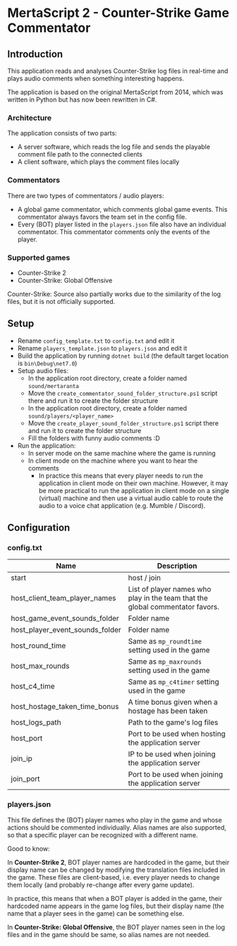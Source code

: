 # MertaScript 2 - Counter-Strike Game Commentator

## Introduction

This application reads and analyses Counter-Strike log files in real-time and plays audio comments when something
interesting happens.

The application is based on the original MertaScript from 2014, which was written in Python but has now been
rewritten in C#.

### Architecture

The application consists of two parts:

- A server software, which reads the log file and sends the playable comment file path to the connected clients
- A client software, which plays the comment files locally

### Commentators

There are two types of commentators / audio players:

- A global game commentator, which comments global game events. This commentator always favors the team set in the
  config file.
- Every (BOT) player listed in the `players.json` file also have an individual commentator. This commentator comments
  only the events of the player.

### Supported games

- Counter-Strike 2
- Counter-Strike: Global Offensive

Counter-Strike: Source also partially works due to the similarity of the log files, but it is not officially
supported.

## Setup

- Rename `config_template.txt` to `config.txt` and edit it
- Rename `players_template.json` to `players.json` and edit it
- Build the application by running `dotnet build` (the default target location is `bin\Debug\net7.0`)
- Setup audio files:
    - In the application root directory, create a folder named `sound/mertaranta`
    - Move the `create_commentator_sound_folder_structure.ps1` script there and run it to create the folder
      structure
    - In the application root directory, create a folder named `sound/players/<player_name>`
    - Move the `create_player_sound_folder_structure.ps1` script there and run it to create the folder
      structure
    - Fill the folders with funny audio comments :D
- Run the application:
    - In server mode on the same machine where the game is running
    - In client mode on the machine where you want to hear the comments
        - In practice this means that every player needs to run the application in client mode on their own machine.
          However, it may be more practical to run the application in client mode on a single (virtual) machine and then
          use a virtual audio cable to route the audio to a voice chat application (e.g. Mumble / Discord).

## Configuration

### config.txt

| Name                            | Description                                                                   |
|---------------------------------|-------------------------------------------------------------------------------|
| start                           | host / join                                                                   |
| host_client_team_player_names   | List of player names who play in the team that the global commentator favors. |
| host_game_event_sounds_folder   | Folder name                                                                   |
| host_player_event_sounds_folder | Folder name                                                                   |
| host_round_time                 | Same as `mp_roundtime` setting used in the game                               |
| host_max_rounds                 | Same as `mp_maxrounds` setting used in the game                               |
| host_c4_time                    | Same as `mp_c4timer` setting used in the game                                 |
| host_hostage_taken_time_bonus   | A time bonus given when a hostage has been taken                              |
| host_logs_path                  | Path to the game's log files                                                  |
| host_port                       | Port to be used when hosting the application server                           |
| join_ip                         | IP to be used when joining the application server                             |
| join_port                       | Port to be used when joining the application server                           |

### players.json

This file defines the (BOT) player names who play in the game and whose actions should be commented individually. Alias
names are also supported, so that a specific player can be recognized with a different name.

Good to know:

In **Counter-Strike 2**, BOT player names are hardcoded in the game, but their display name can be changed by
modifying the translation files included in the game. These files are client-based, i.e. every player needs to change
them locally (and probably re-change after every game update).

In practice, this means that when a BOT player is added in the game, their hardcoded name appears in the game log files,
but their display name (the name that a player sees in the game) can be something else.

In **Counter-Strike: Global Offensive**, the BOT player names seen in the log files and in the game should be same, so
alias names are not needed.
